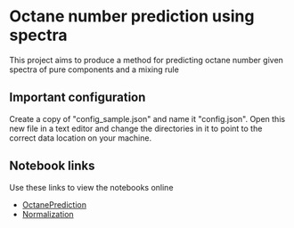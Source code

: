 Octane number prediction using spectra
======================================

This project aims to produce a method for predicting octane number given spectra of pure components and a mixing rule

Important configuration
-----------------------

Create a copy of "config_sample.json" and name it "config.json". Open this new file in a text editor and change the directories in it to point to the correct data location on your machine.

Notebook links
--------------

Use these links to view the notebooks online

* [OctanePrediction](http://nbviewer.ipython.org/github/BrandonJvV/OctaneNumber/blob/master/OctanePrediction.ipynb?create=1)
* [Normalization](http://nbviewer.ipython.org/github/BrandonJvV/OctaneNumber/blob/master/Normalization.ipynb?create=1)
